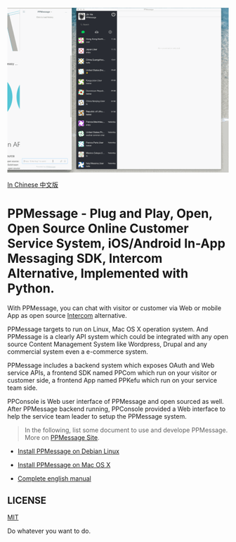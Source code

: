 
<!-- Customer             |  Service -->
<!-- :-------------------------:|:-------------------------: -->
<!-- ![](ppmessage/doc/ppcom.gif)  | ![](ppmessage/doc/ppkefu.gif) -->

![](ppmessage/doc/ppkefu-ppcom.gif)

[In Chinese 中文版](ppmessage/doc/zh-cn/README.md)

# PPMessage - Plug and Play, Open, Open Source Online Customer Service System, iOS/Android In-App Messaging SDK, Intercom Alternative, Implemented with Python. 

With PPMessage, you can chat with visitor or customer via Web or mobile App as open source [Intercom](http://intercom.io) alternative.

PPMessage targets to run on Linux, Mac OS X operation system. And PPMessage is a clearly API system which could be integrated with any open source Content Management System like Wordpress, Drupal and any commercial system even a e-commerce system.

PPMessage includes a backend system which exposes OAuth and Web service APIs, a frontend SDK named PPCom which run on your visitor or customer side, a frontend App named PPKefu which run on your service team side.

PPConsole is Web user interface of PPMessage and open sourced as well. After PPMessage backend running, PPConsole provided a Web interface to help the service team leader to setup the PPMessage system. 


> In the following, list some document to use and develope PPMessage. More on [PPMessage Site](https://ppmessage.com).

* [Install PPMessage on Debian Linux](/ppmessage/doc/en-us/install-ppmessage-on-debian.md)

* [Install PPMessage on Mac OS X](/ppmessage/doc/en-us/install-ppmessage-on-mac-os-x.md)

* [Complete english manual](https://ppmessage.gitbooks.io/ppbook-en/content/)


## LICENSE 

[MIT](LICENSE.md)

Do whatever you want to do.

